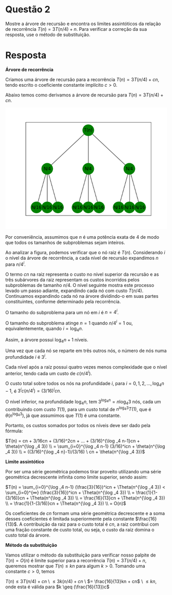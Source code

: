# **Questão 2**

Mostre a árvore de recursão e encontra os limites assintóticos da relação de recorrência $T(n) = 3T(n/4)+n$. Para verificar a correção da sua resposta, use o método de substituição.

# **Resposta**

**Árvore de recorrência**

Criamos uma árvore de recursão para a recorrência $T(n) = 3T(n/4)+cn$, tendo escrito o coeficiente constante implícito $c>0$.

Abaixo temos como derivamos a árvore de recursão para $T(n) = 3T(n/4)+cn$.

<div align="center">
    <img src='src/Figure_1.png'>
</div>

Por conveniência, assumimos que $n$ é uma potência exata de $4$ de modo que todos os tamanhos de subproblemas sejam inteiros.

Ao analizar a figura, podemos verificar que o nó raiz é $T(n)$. Considerando $i$ o nível da árvore de recorrência, a cada nível de recursão expandimos $n$ para $n/4^i$.

O termo $cn$ na raiz representa o custo no nível superior da recursão e as três subárvores da raiz representam os custos incorridos pelos subproblemas de tamanho $n/4$. O nível seguinte mostra este processo levado um passo adiante, expandindo cada nó com custo $T(n/4)$. Continuamos expandindo cada nó na árvore dividindo-o em suas partes constituintes, conforme determinado pela recorrência.

O tamanho do subproblema para um nó em $i$ é $n=4^i$.

O tamanho do subproblema atinge $n=1$ quando $n/4^i=1$ ou, equivalentemente, quando $i= \log _4 n$.

Assim, a árvore possui $\log _4 n+1$ níveis.

Uma vez que cada nó se reparte em três outros nós, o número de nós numa profundidade $i$ é $3^i$.

Cada nível após a raíz possui quatro vezes menos complexidade que o nível anterior, tendo cada um custo de $c(n/4^i)$.

O custo total sobre todos os nós na profundidade $i$, para $i=0,1,2,...,\log _4 n-1$, é $3^ic(n/4^i) = (3/16)^icn$.

O nível inferior, na profundidade $\log _4 n$, tem $3^{\log _4 n} = n\log _4 3$ nós, cada um contribuindo com custo $T(1)$, para um custo total de $n^{\log _4 3}T(1)$, que é $\theta(n^{\log _4 3})$‚ já que assumimos que $T(1)$ é uma constante.

Portanto, os custos somados por todos os níveis deve ser dado pela fórmula:

$T(n) = cn + 3/16cn + (3/16)^2cn + ... + (3/16)^{\log _4 n-1}cn + \theta(n^{\log _4 3})
\\ = \sum_{i=0}^{\log _4 n-1} (3/16)^icn + \theta(n^{\log _4 3})
\\ = ((3/16)^{\log _4 n}-1)/(3/16) \ cn  + \theta(n^{\log _4 3})$

**Limite assintótico**

Por ser uma série geométrica podemos tirar proveito utilizando uma série geométrica decrescente infinita como limite superior, sendo assim:

$T(n) = \sum_{i=0}^{\log _4 n-1} (\frac{3}{16})^icn + \Theta(n^{\log _4 3}) < 
\sum_{i=0}^{∞} (\frac{3}{16})^icn + \Theta(n^{\log _4 3})
\\ = \frac{1}{1-(3/16)}cn + \Theta(n^{\log _4 3})
\\ = \frac{16}{13}cn + \Theta(n^{\log _4 3})
\\ = \frac{1}{1-(3/16)}cn + \Theta(n^{\log _4 3})
\\ = O(n)$

Os coeficientes de $cn$ formam uma série geométrica decrescente e a soma desses coeficientes é limitada superiormente pela constante $\frac{16}{13}$. A contribuição da raiz para o custo total é $cn$, a raiz contribui com uma fração constante de custo total, ou seja, o custo da raiz domina o custo total da árvore.

**Método da substituição**

Vamos utilizar o método da substituição para verificar nosso palpite de $T(n) = O(n)$ é limite superior para a recorrência $T(n) = 3T(n/4)+n$, queremos mostrar que $T(n) \leq kn$ para algum $k>0$. Tomando uma constante $c>0$, temos

$T(n) \leq 3T(n/4)+cn$ \\
$\leq 3k(n/4)+cn$ \\
$= \frac{16}{13}kn + cn$ \\
$\leq kn$, onde esta é válida para $k \geq (\frac{16}{13})c$